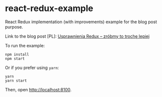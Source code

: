 # react-redux-example
React Redux implementation (with improvements) example for the blog post purpose.

Link to the blog post [PL]: [Usprawnienia Redux – zróbmy to trochę lepiej](https://nafrontendzie.pl/usprawnienia-redux-zrobmy-lepiej/)

To run the example:

```
npm install
npm start
```

Or if you prefer using `yarn`:

```
yarn
yarn start
```

Then, open [http://localhost:8100](http://localhost8100).